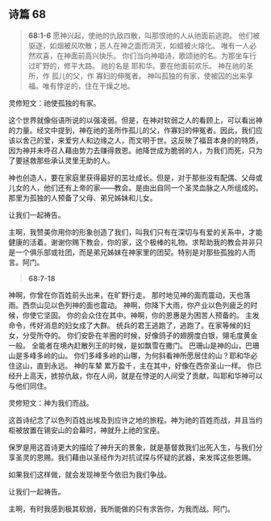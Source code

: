## 诗篇 68

> **68:1-6**
愿神兴起，使祂的仇敌四散，叫那恨祂的人从祂面前逃跑。
他们被驱逐，如烟被风吹散；恶人在神之面而消灭，如蜡被火熔化。
唯有一人必然欢喜，在神面前高兴快乐。
你们当向神唱诗，歌颂祂的名。为那坐车行过旷野的，修平大路。
祂的名是 耶和华。要在他面前欢乐。
神在祂的圣所，作 孤儿的父，作 寡妇的伸冤者。
神叫孤独的有家，使被囚的出来享福。唯有悖逆的，住在干燥之地。

灵修短文：祂使孤独的有家。

这个世界就像俗语所说的以强凌弱。但是，在神对软弱之人的看顾上，可以看出神的力量。经文中提到，神在祂的圣所作孤儿的父，作寡妇的伸冤者。因此，我们应该以舍己的爱，来爱穷人和边缘之人，而文明于世。这反映了福音本身的的特质，因为神并未呼召人藉由势力去赚得救恩。祂降世成为脆弱的人，为我们而死，只为了要拯救那些承认灵里无助的人。

神也创造人，要在家庭里获得最好的茁壮成长。但是，对于那些没有配偶、父母或儿女的人，他们还有上帝的家——教会。是由出自同一个圣灵血脉之人所组成的。那里为孤独的人预备了父母、弟兄姊妹和儿女。

让我们一起祷告。

主啊，我赞美你用你的形象创造了我们，叫我们只有在深切与有爱的关系中，才能健康的活着。谢谢你赐下教会，你的家，这个极棒的礼物。求帮助我的教会并非只是一个俱乐部或社团，而是弟兄姊妹在神家里的团契。特别是对那些孤独的人而言。阿门。

> **68:7-18**

神啊，你曾在你百姓前头出来，在旷野行走。
那时地见神的面而震动，天也落雨。西奈山见以色列神的面也震动。
神啊，你降下大雨，你产业以色列疲乏的时候，你使它坚固。
你的会众住在其中。神啊，你的恩惠是为困苦人预备的。
主发命令，传好消息的妇女成了大群。
统兵的君王逃跑了，逃跑了。在家等候的妇女，分受所夺的。
你们安卧在羊圈的时候，好像鸽子的翅膀度白银，翎毛度黄金一般。
全能者在境內赶散列王的时候，是如飘雪在撒门。
巴珊山是神的山，巴珊山是多峰多岭的山。
你们多峰多岭的山哪，为何斜看神所愿居住的山？耶和华必住这山，直到永远。
神的车辇 累万盈千，主在其中，好像在西奈圣山一样。
你已经升上高天，掳掠仇敌，你在人间，就是在悖逆的人间受了贡献，叫耶和华神可以与他们同住。

灵修短文：神为我们而战。

这首诗纪念了以色列百姓出埃及到应许之地的旅程。神为祂的百姓而战，并且当约柜被放置在锡安山的会幕时，神就升上祂的宝座。

保罗是用这首诗更大的描绘了神升天的景象，就是基督救我们出死入生，与我们分享圣灵的恩赐。我们藉由以圣经作为对抗试探与怀疑的武器，来发挥这些恩赐。

如果我们这样做，就会发现神至今依旧为我们争战。

让我们一起祷告。

主啊，有时我感到极其软弱，我所能做的只有求告你，为我而战。阿门。
